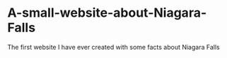 # A-small-website-about-Niagara-Falls
The first website I have ever created with some facts about Niagara Falls
